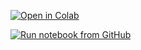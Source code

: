 [![Open in Colab](https://img.shields.io/badge/Open%20in%20Colab-FF3D00?style=for-the-badge&logo=googlecolab)](https://colab.research.google.com/drive/1cUF3NhLj8oUEbx274gjX9z-7GX1s3fJ-#scrollTo=bosr_QBJwaVL)

[![Run notebook from GitHub](https://colab.research.google.com/assets/colab-badge.svg)](https://colab.research.google.com/github/username/repo-name/blob/main/path/to/your-notebook.ipynb)
